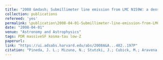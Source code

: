 ```yaml
---
title: "2008 &mdash; Submillimeter line emission from LMC N159W: a dense, clumpy PDR in a low metallicity environment"
collection: publications
refereed: 'yes'
permalink: \publication\2008-04-01-Submillimeter-line-emission-from-LMC-N159W-a-dense,-clumpy-PDR
date: "2008-04-01"
venue: "Astronomy and Astrophysics"
tags: PDR massiveSF kosma-tau low-Z
paperurl:
link: "https://ui.adsabs.harvard.edu/abs/2008A&A...482..197P"
citation: "Pineda, J. L.; Mizuno, N.; Stutzki, J.; Cubick, M.; Aravena, M.; Bensch, F.; Bertoldi, F.; Bronfman, L.; Fujishita, K.; Graf, U. U.; Hitschfeld, M.; Honingh, N.; Jakob, H.; Jacobs, K.; Kawamura, A.; Klein, U.; Kramer, C.; May, J.; Miller, M.; Mizuno, Y.; Müller, P.; Onishi, T.; Ossenkopf, V.; Rabanus, D.; Röllig, M.; Rubio, M.; Sasago, H.; Schieder, R.; Simon, R.; Sun, K.; Volgenau, N.; Yamamoto, H.; Fukui, Y., Astronomy and Astrophysics, Volume 482, Issue 1, 2008, pp.197-208"
---
```

